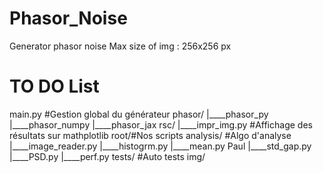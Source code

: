 # Phasor_Noise
Generator phasor noise
Max size of img : 256x256 px

# TO DO List
main.py #Gestion global du générateur
phasor/
    |____phasor_py <Alexis>
    |____phasor_numpy <Paul>
    |____phasor_jax <Alexis>
rsc/
    |____impr_img.py <Paul B.> #Affichage des résultats sur mathplotlib
root/#Nos scripts
analysis/ #Algo d'analyse
    |____image_reader.py <Etienne>
    |____histogrm.py <Guillaume>
    |____mean.py Paul <Paul M.>
    |____std_gap.py <Paul M.>
    |____PSD.py <Etienne>
    |____perf.py <Paul B.>
tests/ #Auto tests  <Paul B.>
img/

